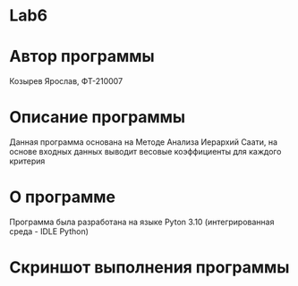 # Lab6
# Автор программы
Козырев Ярослав, ФТ-210007
# Описание программы
Данная программа основана на Методе Анализа Иерархий Саати, на основе входных данных выводит весовые коэффициенты для каждого критерия
# О программе
Программа была разработана на языке Pyton 3.10 (интегрированная среда - IDLE Python)
# Скриншот выполнения программы
